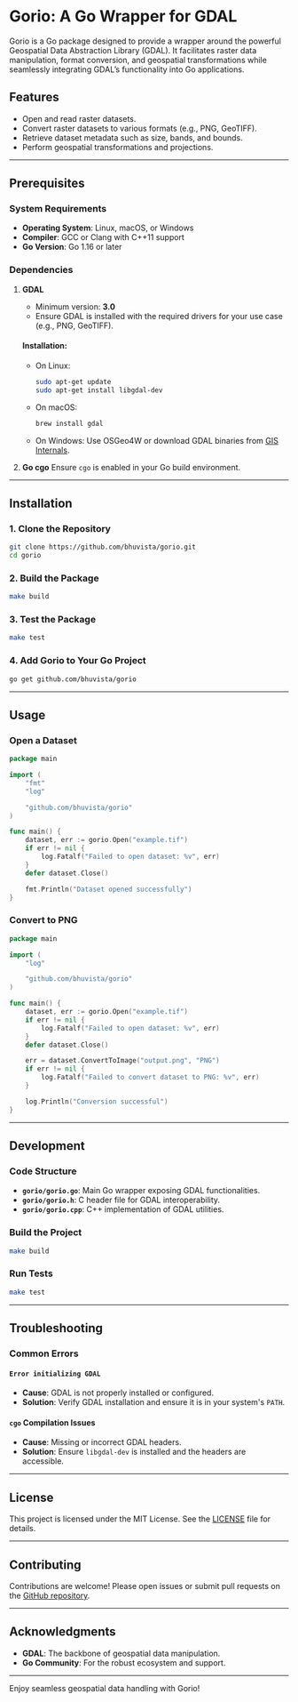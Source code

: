 # Gorio: A Go Wrapper for GDAL

Gorio is a Go package designed to provide a wrapper around the powerful Geospatial Data Abstraction Library (GDAL). It facilitates raster data manipulation, format conversion, and geospatial transformations while seamlessly integrating GDAL’s functionality into Go applications.

## Features

- Open and read raster datasets.
- Convert raster datasets to various formats (e.g., PNG, GeoTIFF).
- Retrieve dataset metadata such as size, bands, and bounds.
- Perform geospatial transformations and projections.

---

## Prerequisites

### System Requirements
- **Operating System**: Linux, macOS, or Windows
- **Compiler**: GCC or Clang with C++11 support
- **Go Version**: Go 1.16 or later

### Dependencies

1. **GDAL**
   - Minimum version: **3.0**
   - Ensure GDAL is installed with the required drivers for your use case (e.g., PNG, GeoTIFF).

   #### Installation:
   - On Linux:
     ```bash
     sudo apt-get update
     sudo apt-get install libgdal-dev
     ```
   - On macOS:
     ```bash
     brew install gdal
     ```
   - On Windows:
     Use OSGeo4W or download GDAL binaries from [GIS Internals](https://www.gisinternals.com/).

2. **Go cgo**
   Ensure `cgo` is enabled in your Go build environment.

---

## Installation

### 1. Clone the Repository
```bash
git clone https://github.com/bhuvista/gorio.git
cd gorio
```

### 2. Build the Package
```bash
make build
```

### 3. Test the Package
```bash
make test
```

### 4. Add Gorio to Your Go Project
```bash
go get github.com/bhuvista/gorio
```

---

## Usage

### Open a Dataset
```go
package main

import (
    "fmt"
    "log"

    "github.com/bhuvista/gorio"
)

func main() {
    dataset, err := gorio.Open("example.tif")
    if err != nil {
        log.Fatalf("Failed to open dataset: %v", err)
    }
    defer dataset.Close()

    fmt.Println("Dataset opened successfully")
}
```

### Convert to PNG
```go
package main

import (
    "log"

    "github.com/bhuvista/gorio"
)

func main() {
    dataset, err := gorio.Open("example.tif")
    if err != nil {
        log.Fatalf("Failed to open dataset: %v", err)
    }
    defer dataset.Close()

    err = dataset.ConvertToImage("output.png", "PNG")
    if err != nil {
        log.Fatalf("Failed to convert dataset to PNG: %v", err)
    }

    log.Println("Conversion successful")
}
```

---

## Development

### Code Structure
- **`gorio/gorio.go`**: Main Go wrapper exposing GDAL functionalities.
- **`gorio/gorio.h`**: C header file for GDAL interoperability.
- **`gorio/gorio.cpp`**: C++ implementation of GDAL utilities.

### Build the Project
```bash
make build
```

### Run Tests
```bash
make test
```

---

## Troubleshooting

### Common Errors

#### `Error initializing GDAL`
- **Cause**: GDAL is not properly installed or configured.
- **Solution**: Verify GDAL installation and ensure it is in your system's `PATH`.

#### `cgo` Compilation Issues
- **Cause**: Missing or incorrect GDAL headers.
- **Solution**: Ensure `libgdal-dev` is installed and the headers are accessible.

---

## License

This project is licensed under the MIT License. See the [LICENSE](LICENSE) file for details.

---

## Contributing

Contributions are welcome! Please open issues or submit pull requests on the [GitHub repository](https://github.com/bhuvista/gorio).

---

## Acknowledgments

- **GDAL**: The backbone of geospatial data manipulation.
- **Go Community**: For the robust ecosystem and support.

---

Enjoy seamless geospatial data handling with Gorio!

